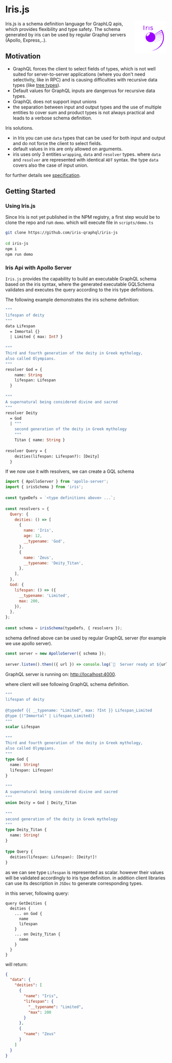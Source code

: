 # Iris.js

<img alt="Logo" align="right" src="https://raw.githubusercontent.com/iris-qraphql/iris-spec/main/img/logo.svg" width="20%" />

Iris.js is a schema definition language for GraphLQ apis,
which provides flexibility and type safety. The schema generated by iris can be used by regular Graphql servers (Apollo, Express,..).

## Motivation

- GraphQL forces the client to select fields of types, which is not well suited for server-to-server applications (where you don't need selectivity, like in RPC) and is causing difficulties with recursive data types (like [tree types](https://github.com/iris-qraphql/iris-spec/blob/main/why-gql-needs-typed-scalars.md)).
- Default values for GraphQL inputs are dangerous for recursive data types.
- GraphQL does not support input unions
- the separation between input and output types and the use of multiple entities to cover sum and product types is not always practical and leads to a verbose schema definition.

Iris solutions.

- in Iris you can use `data` types that can be used for both input and output and do not force the client to select fields.
- default values in iris are only allowed on arguments.
- iris uses only 3 entities `wrapping`, `data` and `resolver` types. where `data` and `resolver` are represented with identical `ADT` syntax. the type `data` covers also the case of input union.

for further details see [specification](https://github.com/iris-qraphql/iris-spec).

## Getting Started

### Using Iris.js

Since Iris is not yet published in the NPM registry, a first step would be to clone the repo and run `demo`. which will execute file in `scripts/demo.ts`

```bash
git clone https://github.com/iris-qraphql/iris-js

cd iris-js
npm i
npm run demo
```

### Iris Api with Apollo Server

`Iris.js` provides the capability to build an executable GraphQL schema based on the iris syntax, where the generated executable GQLSchema validates and executes the query according to the iris type definitions.

The following example demonstrates the iris scheme definition:

```graphql
"""
lifespan of deity
"""
data Lifespan
  = Immortal {}
  | Limited { max: Int? }

"""
Third and fourth generation of the deity in Greek mythology,
also called Olympians.
"""
resolver God = {
    name: String
    lifespan: Lifespan
  }

"""
A supernatural being considered divine and sacred
"""
resolver Deity
  = God
  | """
    second generation of the deity in Greek mythology
    """
    Titan { name: String }

resolver Query = {
    deities(lifespan: Lifespan?): [Deity]
  }
```

If we now use it with resolvers, we can create a GQL schema

```js
import { ApolloServer } from 'apollo-server';
import { irisSchema } from 'iris';

const typeDefs = `<type definitions above> ...`;

const resolvers = {
  Query: {
    deities: () => [
      {
        name: 'Iris',
        age: 12,
        __typename: 'God',
      },
      {
        name: 'Zeus',
        __typename: 'Deity_Titan',
      },
    ],
  },
  God: {
    lifespan: () => ({
      __typename: 'Limited',
      max: 200,
    }),
  },
};

const schema = irisSchema(typeDefs, { resolvers });
```

schema defined above can be used by regular GraphQL server (for example we use apollo server).

```ts
const server = new ApolloServer({ schema });

server.listen().then(({ url }) => console.log(`🚀  Server ready at ${url}`));
```

GraphQL server is running on: <http://localhost:4000>.

where client will see following GraphQL schema definition.

```graphql
"""
lifespan of deity

@typedef {{ __typename: "Limited", max: ?Int }} Lifespan_Limited
@type {("Immortal" | Lifespan_Limited)}
"""
scalar Lifespan

"""
Third and fourth generation of the deity in Greek mythology,
also called Olympians.
"""
type God {
  name: String!
  lifespan: Lifespan!
}

"""
A supernatural being considered divine and sacred
"""
union Deity = God | Deity_Titan

"""
second generation of the deity in Greek mythology
"""
type Deity_Titan {
  name: String!
}

type Query {
  deities(lifespan: Lifespan): [Deity!]!
}
```

as we can see type `Lifespan` is represented as scalar. however their values will be validated accordingly to iris type definition. in addition client libraries can use its description in `JSDoc`
to generate corresponding types.

in this server, following query:

```gql
query GetDeities {
  deities {
    ... on God {
      name
      lifespan
    }
    ... on Deity_Titan {
      name
    }
  }
}
```

will return:

```json
{
  "data": {
    "deities": [
      {
        "name": "Iris",
        "lifespan": {
          "__typename": "Limited",
          "max": 200
        }
      },
      {
        "name": "Zeus"
      }
    ]
  }
}
```
